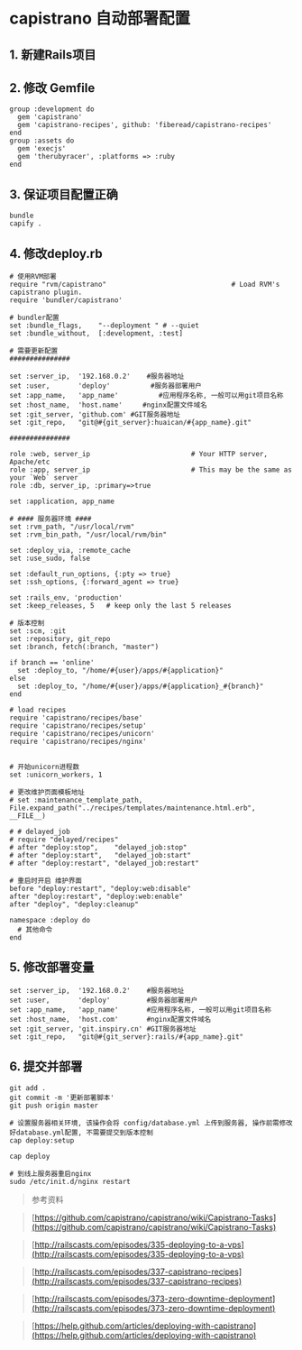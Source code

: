 # capistrano 自动部署配置


## 1. 新建Rails项目

## 2. 修改 Gemfile
    
    group :development do
      gem 'capistrano'
      gem 'capistrano-recipes', github: 'fiberead/capistrano-recipes'
    end
    group :assets do
      gem 'execjs'
      gem 'therubyracer', :platforms => :ruby
    end

## 3. 保证项目配置正确

    bundle
    capify .

## 4. 修改deploy.rb

    # 使用RVM部署
    require "rvm/capistrano"                               # Load RVM's capistrano plugin.
    require 'bundler/capistrano'

    # bundler配置
    set :bundle_flags,    "--deployment " # --quiet
    set :bundle_without,  [:development, :test]

    # 需要更新配置
    ###############

    set :server_ip,  '192.168.0.2'    #服务器地址
    set :user,       'deploy'          #服务器部署用户
    set :app_name,   'app_name'          #应用程序名称, 一般可以用git项目名称
    set :host_name,  'host.name'     #nginx配置文件域名
    set :git_server, 'github.com' #GIT服务器地址
    set :git_repo,   "git@#{git_server}:huaican/#{app_name}.git"

    ###############

    role :web, server_ip                         # Your HTTP server, Apache/etc
    role :app, server_ip                         # This may be the same as your `Web` server
    role :db, server_ip, :primary=>true

    set :application, app_name

    # #### 服务器环境 ####
    set :rvm_path, "/usr/local/rvm"
    set :rvm_bin_path, "/usr/local/rvm/bin"

    set :deploy_via, :remote_cache
    set :use_sudo, false

    set :default_run_options, {:pty => true}
    set :ssh_options, {:forward_agent => true}

    set :rails_env, 'production'
    set :keep_releases, 5   # keep only the last 5 releases

    # 版本控制
    set :scm, :git
    set :repository, git_repo
    set :branch, fetch(:branch, "master")

    if branch == 'online'
      set :deploy_to, "/home/#{user}/apps/#{application}"
    else
      set :deploy_to, "/home/#{user}/apps/#{application}_#{branch}"
    end

    # load recipes
    require 'capistrano/recipes/base'
    require 'capistrano/recipes/setup'
    require 'capistrano/recipes/unicorn'
    require 'capistrano/recipes/nginx'


    # 开始unicorn进程数
    set :unicorn_workers, 1

    # 更改维护页面模板地址
    # set :maintenance_template_path, File.expand_path("../recipes/templates/maintenance.html.erb", __FILE__)

    # # delayed_job
    # require "delayed/recipes"
    # after "deploy:stop",    "delayed_job:stop"
    # after "deploy:start",   "delayed_job:start"
    # after "deploy:restart", "delayed_job:restart"

    # 重启时开启 维护界面
    before "deploy:restart", "deploy:web:disable"
    after "deploy:restart", "deploy:web:enable"
    after "deploy", "deploy:cleanup"

    namespace :deploy do
      # 其他命令
    end


## 5. 修改部署变量
  
    set :server_ip,  '192.168.0.2'    #服务器地址
    set :user,       'deploy'         #服务器部署用户
    set :app_name,   'app_name'       #应用程序名称, 一般可以用git项目名称
    set :host_name,  'host.com'       #nginx配置文件域名
    set :git_server, 'git.inspiry.cn' #GIT服务器地址
    set :git_repo,   "git@#{git_server}:rails/#{app_name}.git"


## 6. 提交并部署

    git add .
    git commit -m '更新部署脚本'
    git push origin master

    # 设置服务器相关环境, 该操作会将 config/database.yml 上传到服务器, 操作前需修改好database.yml配置, 不需要提交到版本控制
    cap deploy:setup

    cap deploy
    
    # 到线上服务器重启nginx
    sudo /etc/init.d/nginx restart


> 参考资料

> [https://github.com/capistrano/capistrano/wiki/Capistrano-Tasks](https://github.com/capistrano/capistrano/wiki/Capistrano-Tasks)

> [http://railscasts.com/episodes/335-deploying-to-a-vps](http://railscasts.com/episodes/335-deploying-to-a-vps)

> [http://railscasts.com/episodes/337-capistrano-recipes](http://railscasts.com/episodes/337-capistrano-recipes)

> [http://railscasts.com/episodes/373-zero-downtime-deployment](http://railscasts.com/episodes/373-zero-downtime-deployment)

> [https://help.github.com/articles/deploying-with-capistrano](https://help.github.com/articles/deploying-with-capistrano)
